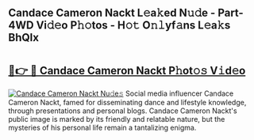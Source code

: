 ## Candace Cameron Nackt L𝚎a𝚔ed N𝚞𝚍e - Part-4WD Vi𝚍𝚎o P𝚑𝚘tos - H𝚘𝚝 O𝚗𝚕yf𝚊ns L𝚎a𝚔s BhQIx

# <h2><a href="http://kf1piz.oniu.top/?m=Candace+Cameron+Nackt">🔗👉 🔴 Candace Cameron Nackt P𝚑ot𝚘𝚜 V𝚒d𝚎o</a></h2>

[![Candace Cameron Nackt Nu𝚍e𝚜](https://i.imgur.com/0qMVB7G.gif)](http://kf1piz.oniu.top/?m=Candace+Cameron+Nackt)
Social media influencer Candace Cameron Nackt, famed for disseminating dance and lifestyle knowledge, through presentations and personal blogs. Candace Cameron Nackt's public image is marked by its friendly and relatable nature, but the mysteries of his personal life remain a tantalizing enigma.  
